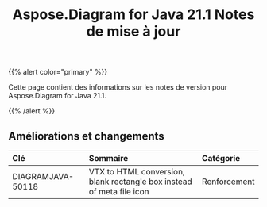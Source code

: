 ﻿---
title: Aspose.Diagram for Java 21.1 Notes de mise à jour
type: docs
weight: 12
url: /fr/java/aspose-diagram-for-java-21-1-release-notes/
---
{{% alert color="primary" %}}

Cette page contient des informations sur les notes de version pour Aspose.Diagram for Java 21.1.

{{% /alert %}}
## **Améliorations et changements**  ##

|**Clé**|**Sommaire**|**Catégorie**|
|:- |:- |:- |
|DIAGRAMJAVA-50118|VTX to HTML conversion, blank rectangle box instead of meta file icon|Renforcement|

